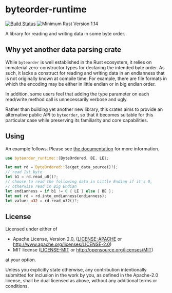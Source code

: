 # byteorder-runtime

[![Build Status](https://travis-ci.org/Enet4/byteorder-runtime.svg?branch=master)](https://travis-ci.org/Enet4/byteorder-runtime) ![Minimum Rust Version 1.14](https://img.shields.io/badge/Minimum%20Rust%20Version-1.13-brightgreen.svg)

A library for reading and writing data in some byte order.

## Why yet another data parsing crate

While `byteorder` is well established in the Rust ecosystem, it relies on immaterial zero-constructor types for declaring the intended byte order. As such, it lacks a construct for reading and writing data in an endianness that is not originally known at compile time. For example, there are file formats in which the encoding may be either in little endian or in big endian order.

In addition, some users feel that adding the type parameter on each read/write method call is unnecessarily verbose and ugly.

Rather than building yet another new library, this crates aims to provide an alternative public API to `byteorder`, so that it becomes suitable for this particular case while preserving its familiarity and core capabilities.

## Using

An example follows. Please see [the documentation](https://docs.rs/byteorder-runtime) for more information.

```rust
use byteorder_runtime::{ByteOrdered, BE, LE};

let mut rd = ByteOrdered::le(get_data_source()?);
// read 1st byte
let b1 = rd.read_u8()?;
// choose to read the following data in Little Endian if it's 0,
// otherwise read in Big Endian
let endianness = if b1 != 0 { LE } else { BE };
let mut rd = rd.into_endianness(endianness);
let value: u32 = rd.read_u32()?;
```

## License

Licensed under either of

* Apache License, Version 2.0, ([LICENSE-APACHE](LICENSE-APACHE) or <http://www.apache.org/licenses/LICENSE-2.0>)
* MIT license ([LICENSE-MIT](LICENSE-MIT) or <http://opensource.org/licenses/MIT>)

at your option.

Unless you explicitly state otherwise, any contribution intentionally submitted
for inclusion in the work by you, as defined in the Apache-2.0 license, shall be dual licensed as above, without any
additional terms or conditions.
